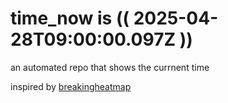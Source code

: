 # time_now is (( 2025-04-28T09:00:00.097Z ))

an automated repo that shows the currnent time

inspired by [breakingheatmap](https://github.com/breakingheatmap/breakingheatmap)